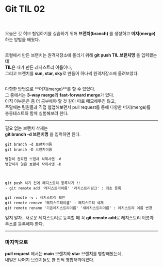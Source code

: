 # Git TIL 02 <br><br>

오늘은 깃 허브 협업하기를 실습하기 위해 **브랜치(branch)** 를 생성하고 **머지(merge)** 하는 방법을 배웠다. <br><br>

로컬에서 만든 브랜치는 원격저장소에 올리기 위해 **git push TIL 브랜치명** 을 입력했는데<br> **TIL**은 내가 만든 레지스트리 이름이다, <br> 그리고 브랜치를 **sun, star, sky**로 만들어 하나씩 원격저장소에 올려보았다.<br><br>

다향한 방법으로 **머지(merge)**를 할 수 있었다.<br> 그 중에서는 **3-way merge**와 **fast-forward merge**가 있다.
<br>
아직 이부분은 좀 더 공부해야 할 것 같아 따로 메모해두진 않고, <br>주말에는 팀원들과 직접 협업해보면서 pull request를 통해  다향한 머지(merge)를 <br>충동테스트와 함께 실험해보려 한다.

---

필요 없는 브랜치 삭제는 <br>**git branch -d 브랜치명** 을 입력하면 된다.
<br>

```
git branch -d 브랜치이름
git branch -D 브랜치이름
```

```
병합이 완료된 브랜치 삭제시엔 -d
병합하지 않은 브랜치 삭제시엔 -D
```
<br>


```
git push 하기 전에 레지스트리 등록하기 !!
- git remote add '레지스트리이름' '레지스트리링크' : 최초 등록

git remote -v : 레지스트리 확인
git remote remove '레지스트리이름' : 레지스트리 삭제
git remote rename '기존레지스트리이름' '새레지스트리이름' : 레지스트리 이름 변경

```
잊지 말자.. 새로운 레지스트리로 등록할 때 꼭 **git remote add**로 레지스트리 이름과 주소를 등록해야 한다.

---

### 마지막으로
**pull request** 에서는 **main** 브랜치와 **star** 브랜치를 병합해봤는데, <br>내일은 나머지 브랜치들도 한 번씩 병합해봐야겠다.


